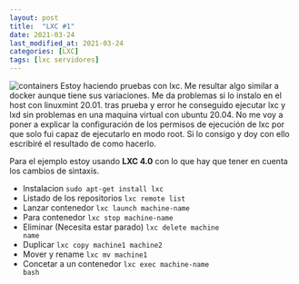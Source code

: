 ```yaml
---
layout: post
title:  "LXC #1"
date: 2021-03-24
last_modified_at: 2021-03-24
categories: [LXC]
tags: [lxc servidores]
---
```



<a><img src="https://i.ibb.co/4T4Z6hW/containers.png" alt="containers" border="0"></a>
Estoy haciendo pruebas con lxc. Me resultar algo similar a docker aunque tiene sus variaciones. Me da problemas si lo instalo en el host con linuxmint 20.01. tras prueba y error he conseguido ejecutar lxc y lxd sin problemas en una maquina virtual con ubuntu 20.04. 
No me voy a poner a explicar la configuración de los permisos de ejecución de lxc por que solo fui capaz de ejecutarlo en modo root. Si lo consigo y doy con ello escribiré el resultado de como hacerlo.

Para el ejemplo estoy usando **LXC 4.0** con lo que hay que tener en cuenta los cambios de sintaxis.  

- Instalacion
<code>sudo apt-get install lxc</code>
- Listado de los repositorios
<code>lxc remote list</code>
- Lanzar contenedor
<code>lxc launch machine-name</code>
- Para contenedor
<code>lxc stop machine-name</code>
- Eliminar (Necesita estar parado)
<code>lxc delete machine name</code>
- Duplicar
<code>lxc copy machine1 machine2</code>
- Mover y rename
<code>lxc mv machine1</code>
- Concetar a un contenedor
<code>lxc exec machine-name bash</code>
